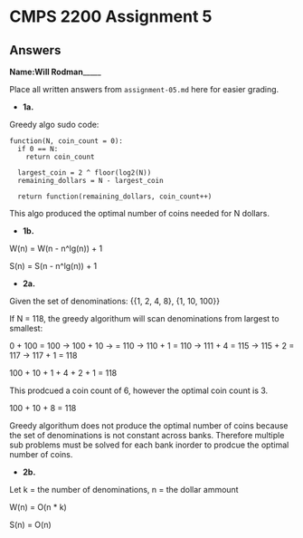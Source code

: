 # CMPS 2200 Assignment 5
## Answers

**Name:**____Will Rodman_________


Place all written answers from `assignment-05.md` here for easier grading.





- **1a.**


Greedy algo sudo code:
```
function(N, coin_count = 0):
  if 0 == N:
    return coin_count
  
  largest_coin = 2 ^ floor(log2(N))
  remaining_dollars = N - largest_coin
  
  return function(remaining_dollars, coin_count++)
```
This algo produced the optimal number of coins needed for N dollars. 


- **1b.**

W(n) = W(n - n^lg(n)) + 1

S(n) = S(n - n^lg(n)) + 1

- **2a.**

Given the set of denominations: {{1, 2, 4, 8}, {1, 10, 100}}

If N = 118, the greedy algorithum will scan denominations from largest to smallest:

0 + 100 = 100 -> 100 + 10 -> = 110 -> 110 + 1 = 110 -> 111 + 4 = 115 
-> 115 + 2 = 117 -> 117 + 1 = 118 

100 + 10 + 1 + 4 + 2 + 1 = 118

This prodcued a coin count of 6, however the optimal coin count is 3. 

100 + 10 + 8 = 118

Greedy algorithum does not produce the optimal number of coins because the 
set of denominations is not constant across banks. Therefore multiple 
sub problems must be solved for each bank inorder to prodcue the optimal number
of coins. 

- **2b.**

Let k = the number of denominations, n = the dollar ammount

W(n) = O(n * k)

S(n) = O(n)

